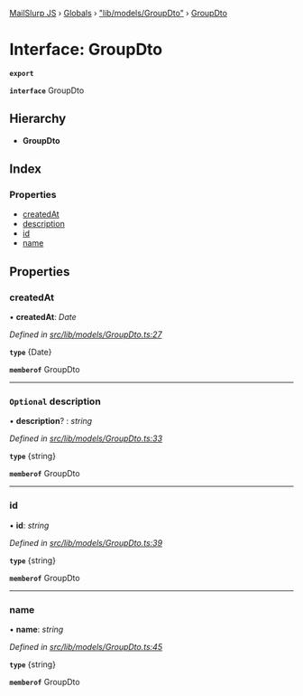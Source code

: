 [MailSlurp JS](../README.md) › [Globals](../globals.md) › ["lib/models/GroupDto"](../modules/_lib_models_groupdto_.md) › [GroupDto](_lib_models_groupdto_.groupdto.md)

# Interface: GroupDto

**`export`** 

**`interface`** GroupDto

## Hierarchy

* **GroupDto**

## Index

### Properties

* [createdAt](_lib_models_groupdto_.groupdto.md#createdat)
* [description](_lib_models_groupdto_.groupdto.md#optional-description)
* [id](_lib_models_groupdto_.groupdto.md#id)
* [name](_lib_models_groupdto_.groupdto.md#name)

## Properties

###  createdAt

• **createdAt**: *Date*

*Defined in [src/lib/models/GroupDto.ts:27](https://github.com/mailslurp/mailslurp-client-ts-js/blob/fc9510a/src/lib/models/GroupDto.ts#L27)*

**`type`** {Date}

**`memberof`** GroupDto

___

### `Optional` description

• **description**? : *string*

*Defined in [src/lib/models/GroupDto.ts:33](https://github.com/mailslurp/mailslurp-client-ts-js/blob/fc9510a/src/lib/models/GroupDto.ts#L33)*

**`type`** {string}

**`memberof`** GroupDto

___

###  id

• **id**: *string*

*Defined in [src/lib/models/GroupDto.ts:39](https://github.com/mailslurp/mailslurp-client-ts-js/blob/fc9510a/src/lib/models/GroupDto.ts#L39)*

**`type`** {string}

**`memberof`** GroupDto

___

###  name

• **name**: *string*

*Defined in [src/lib/models/GroupDto.ts:45](https://github.com/mailslurp/mailslurp-client-ts-js/blob/fc9510a/src/lib/models/GroupDto.ts#L45)*

**`type`** {string}

**`memberof`** GroupDto
